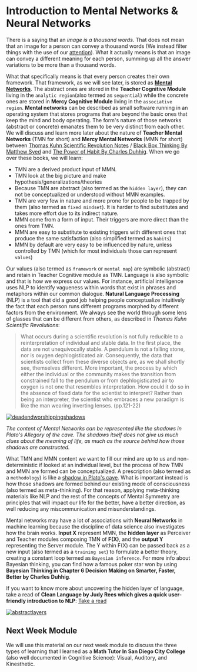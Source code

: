 # Introduction to Mental Networks & Neural Networks

There is a saying that an *image is a thousand words*. That does not mean that an image for a person can convey a thousand words (We instead filter things with the use of our [attention](https://en.wikipedia.org/wiki/Attention)). What it actually means is that an image can convey a different meaning for each person, summing up all the answer variations to be more than a thousand words. 

What that specifically means is that every person creates their own framework. That framework, as we will see later, is stored as [**Mental Networks**](http://www.mentalsymmetry.com/mentalnetwork.php). The abstract ones are stored in the **Teacher Cognitive Module** living in the `analytic region`(also termed as `sequential`) while the concrete ones are stored in **Mercy Cognitive Module** living in the `associative region`. **Mental networks** can be described as small software running in an operating system that stores programs that are beyond the basic ones that keep the mind and body operating. The form's nature of those networks (abstract or concrete) emanates them to be very distinct from each other. We will discuss and learn more later about the nature of **Teacher Mental Networks** (TMN for short) and **Mercy Mental Networks** (MMN for short) between [Thomas Kuhn Scientific Revolution Notes](https://www.uky.edu/~eushe2/Pajares/Kuhn.html) / [Black Box Thinking By Matthew Syed](https://www.amazon.com/Black-Box-Thinking-People-Mistakes-But/dp/1591848229) and [The Power of Habit By Charles Duhhig](https://www.amazon.com/Power-Habit-What-Life-Business/dp/081298160X). When we go over these books, we will learn: 
* TMN are a derived product input of MMN.
* TMN look at the big picture and make hypothesis/generalizations/theories
* Because TMN are abstract (also termed as the `hidden layer`), they can not be conceptualized or understood without MMN examples.
* TMN are very few in nature and more prone for people to be trapped by them (also termed as `fixed mindset`). It is harder to find substitutes and takes more effort due to its indirect nature.
* MMN come from a form of input. Their triggers are more direct than the ones from TMN.
* MMN are easy to substitute to existing triggers with different ones that produce the same satisfaction (also simplified termed as `habits`)
* MMN by default are very easy to be influenced by nature, unless controlled by TMN (which for most individuals those can represent `values`)

Our values (also termed as `framework` or `mental map`) are symbolic (abstract) and retain in Teacher Cognitive module as TMN. Language is also symbolic and that is how we express our values. For instance, artificial intelligence uses NLP to identify vagueness within words that exist in phrases and metaphors within our common dialogue. **Natural Language Processing** (NLP) is a tool that did a good job helping people conceptualize intuitively the fact that each person runs different programs morphed by different factors from the environment. We always see the world through some lens of glasses that can be different from others, as described in *Thomas Kuhn Scientific Revolutions*:

>What occurs during a scientific revolution is not fully reducible to a reinterpretation of individual and stable data. In the first place, the data are not unequivocally stable. A pendulum is not a falling stone, nor is oxygen dephlogisticated air. Consequently, the data that scientists collect from these diverse objects are, as we shall shortly see, themselves different. More important, the process by which either the individual or the community makes the transition from constrained fall to the pendulum or from dephlogisticated air to oxygen is not one that resembles interpretation. How could it do so in the absence of fixed data for the scientist to interpret? Rather than being an interpreter, the scientist who embraces a new paradigm is like the man wearing inverting lenses. (pp.121-22) 

[![deadendworshippingshadows](https://cloud.githubusercontent.com/assets/12673581/19104110/548f9484-8b0d-11e6-921d-407ec8b05e26.png)](https://github.com/softdevlife/contributed_articles/blob/master/comments/allegoryofthecave.md)

*The content of Mental Networks can be represented like the shadows in Plato's Allegory of the cave. The shadows itself does not give us much clues about the meaning of life, as much as the source behind how those shadows are constructed.*

What TMN and MMN content we want to fill our mind are up to us and non-deterministic if looked at an individual level, but the process of how TMN and MMN are formed can be conceptualized. A prescription (also termed as a `methodology`) is like a [shadow in Plato's cave](https://github.com/softdevlife/contributed_articles/blob/master/comments/allegoryofthecave.md). What is important instead is how those shadows are formed behind our existing mode of consciousness (also termed as meta-thinking). For that reason, applying meta-thinking materials like NLP and the rest of the concepts of Mental Symmetry are principles that will impact our life for the better, have a better direction, as well reducing any miscommunication and misunderstandings.

Mental networks may have a lot of associations with **Neural Networks** in machine learning because the discipline of data science also investigates how the brain works. **Input X** represent MMN, the **hidden layer** as Perceiver and Teacher modules composing TMN of **F(X)**, and the **output Y** representing the Server module. The Y within F(X) can be passed back as a new input (also termed as a `training set`) to formulate a better theory, creating a constant loop termed as `Bayesian inference`. For more info about Bayesian thinking, you can find how a famous poker star won by using **Bayesian Thinking in Chapter 6 Decision Making on Smarter, Faster, Better by Charles Duhhig**. 

If you want to know more about uncovering the hidden layer of language, take a read of **Clean Language by Judy Rees which gives a quick user-friendly introduction to NLP**: [Take a read](http://ow.ly/h573304QMnH)

[![abstractlayers](https://cloud.githubusercontent.com/assets/12673581/19100409/2cb6a0e0-8af1-11e6-9c41-150c10f53732.png)](http://ow.ly/h573304QMnH)

## Next Week Module
We will use this material on our next week module to discuss the three types of learning that I learned as a **Math Tutor In San Diego City College** (also well documented in Cognitive Science): Visual, Auditory, and Kinesthetic.
